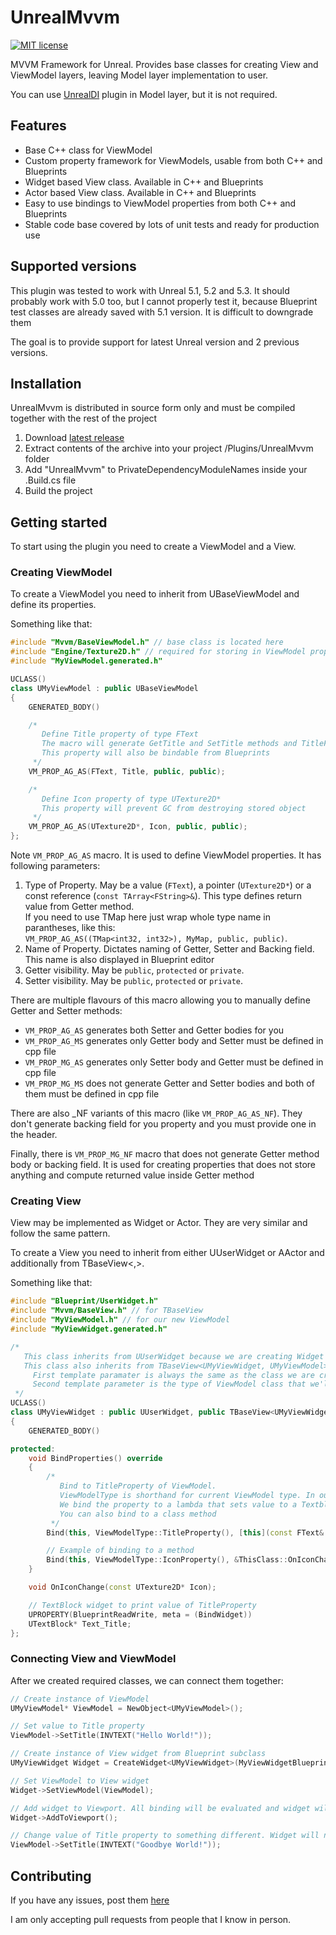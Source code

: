 # UnrealMvvm
[![MIT license](http://img.shields.io/badge/license-MIT-brightgreen.svg)](http://opensource.org/licenses/MIT)

MVVM Framework for Unreal. Provides base classes for creating View and ViewModel layers, leaving Model layer implementation to user.

You can use [UnrealDI](https://github.com/druhasu/UnrealDI) plugin in Model layer, but it is not required.

## Features

* Base C++ class for ViewModel
* Custom property framework for ViewModels, usable from both C++ and Blueprints
* Widget based View class. Available in C++ and Blueprints
* Actor based View class. Available in C++ and Blueprints
* Easy to use bindings to ViewModel properties from both C++ and Blueprints
* Stable code base covered by lots of unit tests and ready for production use

## Supported versions

This plugin was tested to work with Unreal 5.1, 5.2 and 5.3. It should probably work with 5.0 too, but I cannot properly test it, because Blueprint test classes are already saved with 5.1 version. It is difficult to downgrade them

The goal is to provide support for latest Unreal version and 2 previous versions.

## Installation

UnrealMvvm is distributed in source form only and must be compiled together with the rest of the project

1. Download [latest release](https://github.com/druhasu/UnrealMvvm/releases/latest)
2. Extract contents of the archive into your project /Plugins/UnrealMvvm folder
3. Add "UnrealMvvm" to PrivateDependencyModuleNames inside your .Build.cs file
4. Build the project

## Getting started

To start using the plugin you need to create a ViewModel and a View.

### Creating ViewModel

To create a ViewModel you need to inherit from UBaseViewModel and define its properties.

Something like that:
```c++
#include "Mvvm/BaseViewModel.h" // base class is located here
#include "Engine/Texture2D.h" // required for storing in ViewModel property
#include "MyViewModel.generated.h"

UCLASS()
class UMyViewModel : public UBaseViewModel
{
    GENERATED_BODY()

    /* 
       Define Title property of type FText
       The macro will generate GetTitle and SetTitle methods and TitleField variable to store the value
       This property will also be bindable from Blueprints
     */
    VM_PROP_AG_AS(FText, Title, public, public);

    /*
       Define Icon property of type UTexture2D*
       This property will prevent GC from destroying stored object
     */
    VM_PROP_AG_AS(UTexture2D*, Icon, public, public);
};

```

Note `VM_PROP_AG_AS` macro. It is used to define ViewModel properties. It has following parameters:
1. Type of Property. May be a value (`FText`), a pointer (`UTexture2D*`) or a const reference (`const TArray<FString>&`). This type defines return value from Getter method.  
   If you need to use TMap here just wrap whole type name in parantheses, like this:  
   `VM_PROP_AG_AS((TMap<int32, int32>), MyMap, public, public)`.
3. Name of Property. Dictates naming of Getter, Setter and Backing field. This name is also displayed in Blueprint editor
4. Getter visibility. May be `public`, `protected` or `private`.
5. Setter visibility. May be `public`, `protected` or `private`.

There are multiple flavours of this macro allowing you to manually define Getter and Setter methods:
* `VM_PROP_AG_AS` generates both Setter and Getter bodies for you
* `VM_PROP_AG_MS` generates only Getter body and Setter must be defined in cpp file
* `VM_PROP_MG_AS` generates only Setter body and Getter must be defined in cpp file
* `VM_PROP_MG_MS` does not generate Getter and Setter bodies and both of them must be defined in cpp file

There are also _NF variants of this macro (like `VM_PROP_AG_AS_NF`). They don't generate backing field for you property and you must provide one in the header.

Finally, there is `VM_PROP_MG_NF` macro that does not generate Getter method body or backing field. It is used for creating properties that does not store anything and compute returned value inside Getter method

### Creating View

View may be implemented as Widget or Actor. They are very similar and follow the same pattern.

To create a View you need to inherit from either UUserWidget or AActor and additionally from TBaseView<,>.

Something like that:
```c++
#include "Blueprint/UserWidget.h"
#include "Mvvm/BaseView.h" // for TBaseView
#include "MyViewModel.h" // for our new ViewModel
#include "MyViewWidget.generated.h"

/*
   This class inherits from UUserWidget because we are creating Widget View
   This class also inherits from TBaseView<UMyViewWidget, UMyViewModel>.
     First template paramater is always the same as the class we are creating - UMyViewWidget
     Second template parameter is the type of ViewModel class that we'll use - UMyViewModel
 */
UCLASS()
class UMyViewWidget : public UUserWidget, public TBaseView<UMyViewWidget, UMyViewModel>
{
    GENERATED_BODY()

protected:
    void BindProperties() override
    {
        /* 
           Bind to TitleProperty of ViewModel.
           ViewModelType is shorthand for current ViewModel type. In our case it is UMyViewModel
           We bind the property to a lambda that sets value to a Textblock widget.
           You can also bind to a class method
         */
        Bind(this, ViewModelType::TitleProperty(), [this](const FText& Title){ Text_Title->SetText(Title); });

        // Example of binding to a method
        Bind(this, ViewModelType::IconProperty(), &ThisClass::OnIconChange);
    }

    void OnIconChange(const UTexture2D* Icon);

    // TextBlock widget to print value of TitleProperty
    UPROPERTY(BlueprintReadWrite, meta = (BindWidget))
    UTextBlock* Text_Title;
};

```

### Connecting View and ViewModel

After we created required classes, we can connect them together:

```c++
// Create instance of ViewModel
UMyViewModel* ViewModel = NewObject<UMyViewModel>();

// Set value to Title property
ViewModel->SetTitle(INVTEXT("Hello World!"));

// Create instance of View widget from Blueprint subclass
UMyViewWidget Widget = CreateWidget<UMyViewWidget>(MyViewWidgetBlueprintClass);

// Set ViewModel to View widget
Widget->SetViewModel(ViewModel);

// Add widget to Viewport. All binding will be evaluated and widget will display "Hello World!" message
Widget->AddToViewport();

// Change value of Title property to something different. Widget will now display new message 
ViewModel->SetTitle(INVTEXT("Goodbye World!"));
```

## Contributing

If you have any issues, post them [here](https://github.com/druhasu/UnrealMvvm/issues)

I am only accepting pull requests from people that I know in person.
